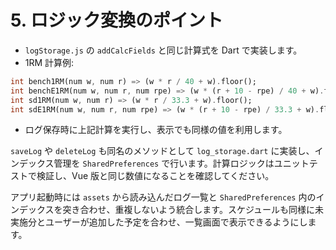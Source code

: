 # 5. ロジック変換のポイント

- `logStorage.js` の `addCalcFields` と同じ計算式を Dart で実装します。
- 1RM 計算例:

```dart
int bench1RM(num w, num r) => (w * r / 40 + w).floor();
int benchE1RM(num w, num r, num rpe) => (w * (r + 10 - rpe) / 40 + w).floor();
int sd1RM(num w, num r) => (w * r / 33.3 + w).floor();
int sdE1RM(num w, num r, num rpe) => (w * (r + 10 - rpe) / 33.3 + w).floor();
```

- ログ保存時に上記計算を実行し、表示でも同様の値を利用します。

`saveLog` や `deleteLog` も同名のメソッドとして `log_storage.dart` に実装し、インデックス管理を `SharedPreferences` で行います。計算ロジックはユニットテストで検証し、Vue 版と同じ数値になることを確認してください。

アプリ起動時には `assets` から読み込んだログ一覧と `SharedPreferences` 内のインデックスを突き合わせ、重複しないよう統合します。スケジュールも同様に未実施分とユーザーが追加した予定を合わせ、一覧画面で表示できるようにします。
